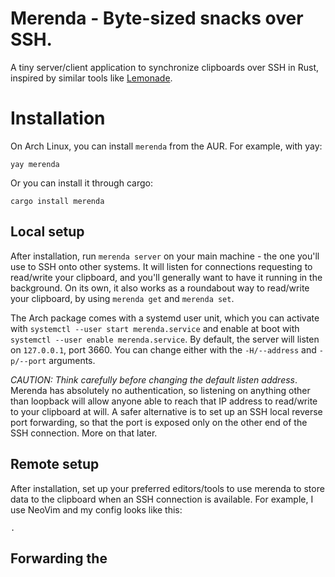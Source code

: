 # Merenda - Byte-sized snacks over SSH.

A tiny server/client application to synchronize clipboards over SSH in Rust, inspired by similar tools like [Lemonade](https://github.com/pocke/lemonade).

# Installation

On Arch Linux, you can install `merenda` from the AUR. For example, with yay:
```
yay merenda
```

Or you can install it through cargo:
```
cargo install merenda
```

## Local setup

After installation, run `merenda server` on your main machine - the one you'll use to SSH onto other systems. It will listen for connections requesting to read/write your clipboard, and you'll generally want to have it running in the background. On its own, it also works as a roundabout way to read/write your clipboard, by using `merenda get` and `merenda set`.

The Arch package comes with a systemd user unit, which you can activate with `systemctl --user start merenda.service` and enable at boot with `systemctl --user enable merenda.service`.
By default, the server will listen on `127.0.0.1`, port 3660. You can change either with the `-H/--address` and `-p/--port` arguments.

*CAUTION: Think carefully before changing the default listen address*. Merenda has absolutely no authentication, so listening on anything other than loopback will allow anyone able to reach that IP address to read/write to your clipboard at will. A safer alternative is to set up an SSH local reverse port forwarding, so that the port is exposed only on the other end of the SSH connection. More on that later.

## Remote setup

After installation, set up your preferred editors/tools to use merenda to store data to the clipboard when an SSH connection is available.
For example, I use NeoVim and my config looks like this:
```
.
```

## Forwarding the 

